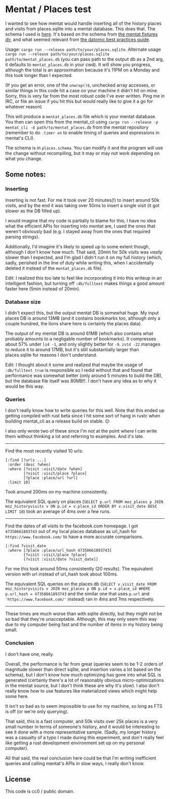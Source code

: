 # Mentat / Places test

I wanted to see how mentat would handle inserting all of the history places and visits from places.sqlite into a mentat database. This does that. The schema I used is [here](https://github.com/thomcc/mentat-places-test/blob/master/places.schema). It's based on the schema from [the mentat fixtures dir](https://github.com/mozilla/mentat/blob/master/fixtures/cities.schema), and what seemed relevant from [the datomic best practices guide](https://docs.datomic.com/cloud/best.html).

Usage: `cargo run --release path/to/your/places.sqlite`. Alternate usage `cargo run --release path/to/your/places.sqlite path/to/mentat_places.db` (you can pass path to the output db as a 2nd arg, it defaults to `mentat_places.db` in your cwd). It will show you progress, although the total is an approximation because it's 11PM on a Monday and this took longer than I expected.

(If you get an error, one of the `unwrap()`s, unchecked array accesses, or similar things in this code hit a case on your machine it didn't hit on mine. Sorry, this is very far from the most robust code I've ever written. Ping me in IRC, or file an issue if you hit this but would really like to give it a go for whatever reason)

This will produce a `mentat_places.db` file which is your mentat database. You then can open this from the mentat_cli using `cargo run --release -p mentat_cli -d path/to/mentat_places.db` from the mentat repository (remember to do `.timer on` to enable timing of queries and expressions in mentat's CLI).

The schema is in `places.schema`. You can modify it and the program will use the change without recompiling, but it may or may not work depending on what you change.

## Some notes:

### Inserting

Inserting is not fast. For me it took over 20 minutes(!) to insert around 50k visits, and by the end it was taking over 50ms to insert a single visit (it got slower as the DB filled up).

I would imagine that my code is partially to blame for this, I have no idea what the efficient APIs for inserting into mentat are, I used the ones that weren't obviously bad (e.g. I stayed away from the ones that required parsing strings).

Additionally, I'd imagine it's likely to speed up to some extent though, although I don't know how much. That said, 20min for 50k visits was *vastly* slower than I expected, and I'm glad I didn't run it on my full history (which, sadly, perished in the line of duty while writing this, when I accidentally deleted it instead of the `mentat_places.db` file).

Edit: I realized this too late to feel like incorporating it into this writeup in an intelligent fashion, but turning off `:db/fulltext` makes things a good amount faster here (5min instead of 20min).

### Database size

I didn't expect this, but the output mentat DB is somewhat huge. My input places DB is around 13MB (and it contains bookmarks too, although only a couple hundred, the lions share here is certainly the places data).

The output of my mentat DB is around 61MB (which also contains what probably amounts to a negligable number of bookmarks). It compresses about 57% under `lz4 -1`, and only slightly better for `-9`. `zstd -22` manages to reduce it to around 17MB, but it's still substantially larger than places.sqlite for reasons I don't understand.

Edit: I thought about it some and realized that maybe the usage of `:db/fulltext true` is responsible so I redid without that and found that performance was somewhat better (only around 5 minutes to build the DB), but the database file itself was 80MB!!. I don't have any idea as to why it would be this way.

### Queries

I don't really know how to write queries for this well. Note that this ended up getting compiled with rust beta since I hit some sort of hang in rustc when building mentat_cli as a release build on stable. 😐

I also only wrote two of these since I'm not at the point where I can write them without thinking a lot and referring to examples. And it's late.

---

Find the most recently visited 10 urls:

```edn
[:find [?urls ...]
 :order (desc ?when)
 :where [?visit :visit/date ?when]
        [?visit :visit/place ?place]
        [?place :place/url ?url]
 :limit 10]
```

Took around 200ms on my machine consistently.

The equivalent SQL query on places (`SELECT p.url FROM moz_places p JOIN moz_historyvisits v ON p.id = v.place_id ORDER BY v.visit_date DESC LIMIT 10`) took an average of 4ms over a few runs.

---

Find the dates of all visits to the facebook.com homepage. I got `47358661893743` out of my local places database as url_hash for `https://www.facebook.com/` to have a more accurate comparisons.

```edn
[:find ?visit_date
 :where [?place :place/url_hash 47358661893743]
        [?visit :visit/place ?place]
        [?visit :visit/date ?visit_date]]
```

For me this took around 50ms consistently (20 results). The equivalent version with url instead of url_hash took about 100ms.

The equivalent SQL queries on the places db (`SELECT v.visit_date FROM moz_historyvisits v JOIN moz_places p ON p.id = v.place_id WHERE p.url_hash = 47358661893743` and the similar one that uses `p.url` and `'https://www.facebook.com/'` instead) ran in 4ms and 7ms respectively.

---

These times are much worse than with sqlite directly, but they might not be so bad that they're unacceptable. Although, this may only seem this way due to my computer being fast and the number of items in my history being small.

### Conclusion

I don't have one, really.

Overall, the performance is far from great (queries seem to be 1-2 orders of magnitude slower than direct sqlite, and insertion varies a lot based on the schema), but I don't know how much optimizing has gone into what SQL is generated (certainly there's a lot of reasonably obvious micro-optimizations in the mentat source, but I don't think these are why it's slow). I also don't really know how to use features like materialized views which might help some here.

It isn't so bad as to seem impossible to use for my machine, so long as FTS is off (or we're only querying).

That said, this is a fast computer, and 50k visits over 25k places is a very small number in terms of someone's history, and it would be interesting to see it done with a more representative sample. (Sadly, my longer history was a casualty of a typo I made during this experiment, and don't really feel like getting a rust development environment set up on my personal computer).

All that said, the real conclusion here could be that I'm writing inefficient queries and calling mentat's APIs in slow ways, I really don't know.

## License

This code is cc0 / public domain.

